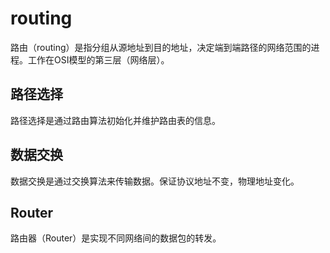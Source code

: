 # routing

路由（routing）是指分组从源地址到目的地址，决定端到端路径的网络范围的进程。工作在OSI模型的第三层（网络层）。

## 路径选择

路径选择是通过路由算法初始化并维护路由表的信息。

## 数据交换

数据交换是通过交换算法来传输数据。保证协议地址不变，物理地址变化。


## Router

路由器（Router）是实现不同网络间的数据包的转发。

